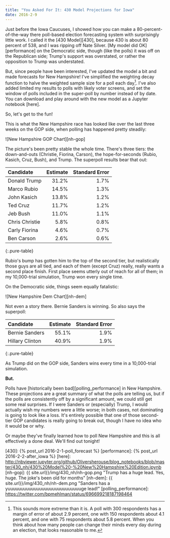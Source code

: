 ```yaml
---
title: "You Asked For It: 430 Model Projections for Iowa"
date: 2016-2-9
---
```


Just before the Iowa Caucuses, I showed how you can make a 80-percent-of-the-way there poll-based election forecasting system with surprisingly little work. I called it the [430 Model][430], because 430 is about 80 percent of 538, and I was ripping off Nate Silver. [My model did OK][performance] on the Democratic side, though (like the polls) it was off on the Republican side; Trump's support was overstated, or rather the opposition to Trump was understated.

But, since people have been interested, I've updated the model a bit and made forecasts for New Hampshire! I've simplified the weighting decay function to halve the weighted sample size for a poll each day[^weighting]. I've also added limited my results to polls with likely voter screens, and set the window of polls included in the super-poll by number instead of by date. You can download and play around with the new model as a Jupyter notebook [here].

So, let's get to the fun!

This is what the New Hampshire race has looked like over the last three weeks on the GOP side, when polling has happened pretty steadily:

![New Hampshire GOP Chart][nh-gop]

The picture's been pretty stable the whole time. There's three tiers: the down-and-outs (Christie, Fiorina, Carson), the hope-for-seconds (Rubio, Kasich, Cruz, Bush), and Trump. The superpoll results bear that out:

Candidate      | Estimate | Standard Error
:--------------|---------:|--------------:
Donald Trump   | 31.2%    | 1.7%
Marco Rubio    | 14.5%    | 1.3%
John Kasich    | 13.8%    | 1.2%
Ted Cruz       | 11.7%    | 1.2%
Jeb Bush       | 11.0%    | 1.1%
Chris Christie | 5.8%     | 0.8%
Carly Fiorina  | 4.6%     | 0.7%
Ben Carson     | 2.6%     | 0.6%
{:.pure-table}

Rubio's bump has gotten him to the top of the second tier, but realistically those guys are all tied, and each of them (except Cruz) really, really wants a second place finish. First place seems utterly out of reach for all of them; in my 10,000-trial simulation, Trump won every single time.

On the Democratic side, things seem equally fatalistic:

![New Hampshire Dem Chart][nh-dem]

Not even a story there. Bernie Sanders is winning. So also says the superpoll:

Candidate       | Estimate | Standard Error
:---------------|---------:|--------------:
Bernie Sanders  | 55.1%    | 1.9%
Hillary Clinton | 40.9%    | 1.9%
{:.pure-table}

As Trump did on the GOP side, Sanders wins every time in a 10,000-trial simulation.

**But.**

Polls have [historically been bad][polling_performance] in New Hampshire. These projections are a great summary of what the polls are telling us, but if the polls are consistently off by a significant amount, we could still get some real surprises. If I were Sanders or (especially) Trump, I would actually wish my numbers were a little worse; in both cases, not dominating is going to look like a loss. It's entirely possible that one of those second-tier GOP candidates is really going to break out, though I have no idea who it would be or why.

Or maybe they've finally learned how to poll New Hampshire and this is all effectively a done deal. We'll find out tonight!

[^weighting]: This sounds more extreme than it is. A poll with 300 respondents has a margin of error of about 2.9 percent, one with 150 respondents about 4.1 percent, and one with 75 respondents about 5.8 percent. When you think about how many people can change their minds every day during an election, that looks reasonable to me.

[430]: {% post_url 2016-2-1-poll_forecast %}
[performance]: {% post_url 2016-2-2-after_iowa %}
[here]: http://nbviewer.jupyter.org/github/Oliversherouse/blog_notebooks/blob/master/430_nh/430%20Model%20-%20New%20Hampshire%20Edition.ipynb
[nh-gop]: {{ site.url}}/img/430_nh/nh-gop.png "Trump has a huge lead. Yes, huge. The joke's been old for months"
[nh-dem]: {{ site.url}}/img/430_nh/nh-dem.png "Sanders has a yuuuuuuuuuuuuuuuuuuuuuuuuuuuuge lead!"
[polling_performance]: https://twitter.com/bpmehlman/status/696699218187198464
